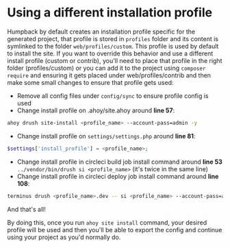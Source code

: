# Using a different installation profile

Humpback by default creates an installation profile specific for the generated project, that profile is stored in `profiles` folder and its content is symlinked to the folder `web/profiles/custom`. This profile is used by default to install the site.
If you want to override this behavior and use a different install profile (custom or contrib), you'll need to place that profile in the right folder (profiles/custom) or you can add it to the project using `composer require` and ensuring it gets placed under web/profiles/contrib and then make some small changes to ensure that profile gets used:

- Remove all config files under `config/sync` to ensure profile config is used
- Change install profile on .ahoy/site.ahoy around **line 57**:
```bash
ahoy drush site-install <profile_name> --account-pass=admin -y
```
- Change install profile on `settings/settings.php` around **line 81**:
```php
$settings['install_profile'] = <profile_name>;
```
- Change install profile in circleci build job install command around **line 53** `../vendor/bin/drush si <profile_name>` (it's twice in the same line)
- Change install profile in circleci deploy job install command around **line 108**:
```bash
terminus drush <profile_name>.dev -- si <profile_name> --account-pass=admin -y
```


And that's all!

By doing this, once you run `ahoy site install` command, your desired profile will be used and then you'll be able to export the config and continue using your project as you'd normally do.
